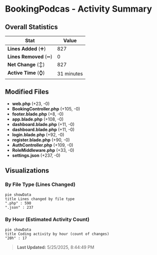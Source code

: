 # BookingPodcas - Activity Summary 

## Overall Statistics

| Stat                   | Value                                                             |
| ---------------------- | ----------------------------------------------------------------- |
| **Lines Added** (➕)   | 827                                          |
| **Lines Removed** (➖) | 0                                        |
| **Net Change** (↕)    | 827                |
| **Active Time** (⌚)   | 31 minutes |


## Modified Files
- **web.php** (+23, -0)
- **BookingController.php** (+105, -0)
- **footer.blade.php** (+8, -0)
- **app.blade.php** (+108, -0)
- **dashboard.blade.php** (+11, -0)
- **dashboard.blade.php** (+11, -0)
- **login.blade.php** (+92, -0)
- **register.blade.php** (+90, -0)
- **AuthController.php** (+109, -0)
- **RoleMiddleware.php** (+33, -0)
- **settings.json** (+237, -0)

## Visualizations

### By File Type (Lines Changed)

```mermaid
pie showData
title Lines changed by file type
".php" : 590
".json" : 237
```

### By Hour (Estimated Activity Count)

```mermaid
pie showData
title Coding activity by hour (count of changes)
"20h" : 17
```


> **Last Updated:** 5/25/2025, 8:44:49 PM